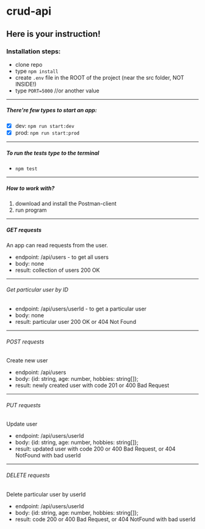 # crud-api

## Here is your instruction!

### Installation steps:

- clone repo
- type `npm install`
- create `.env` file in the ROOT of the project (near the src folder, NOT INSIDE!)
- type `PORT=5000` //or another value

---

##### There're few types to start an app:

- [x] dev: `npm run start:dev`
- [x] prod: `npm run start:prod`

---

##### To run the tests type to the terminal

- `npm test`

---

##### How to work with?

1. download and install the Postman-client
2. run program

---

##### GET requests

An app can read requests from the user.
- endpoint: /api/users - to get all users
- body: none
- result: collection of users 200 OK

---

###### Get particular user by ID

- endpoint: /api/users/userId - to get a particular user
- body: none
- result: particular user 200 OK or 404 Not Found

---

###### POST requests

Create new user
- endpoint: /api/users
- body: {id: string, age: number, hobbies: string[]};
- result: newly created user with code 201 or 400 Bad Request

---

###### PUT requests

Update user
- endpoint: /api/users/userId
- body: {id: string, age: number, hobbies: string[]};
- result: updated user with code 200 or 400 Bad Request, or 404 NotFound with bad userId

---

###### DELETE requests

Delete particular user by userId
- endpoint: /api/users/userId
- body: {id: string, age: number, hobbies: string[]};
- result: code 200 or 400 Bad Request, or 404 NotFound with bad userId
